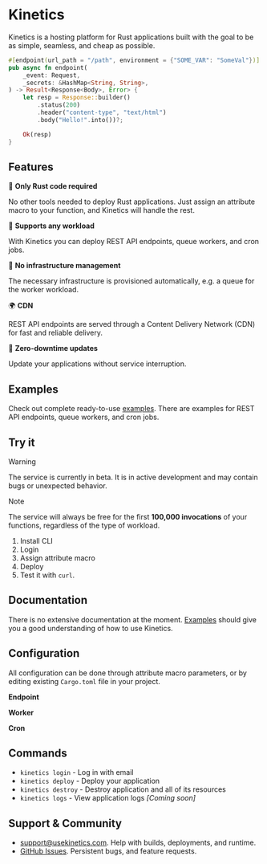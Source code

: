 # Kinetics
Kinetics is a hosting platform for Rust applications built with the goal to be as simple, seamless, and cheap as possible.

```rust
#[endpoint(url_path = "/path", environment = {"SOME_VAR": "SomeVal"})]
pub async fn endpoint(
    _event: Request,
    _secrets: &HashMap<String, String>,
) -> Result<Response<Body>, Error> {
    let resp = Response::builder()
        .status(200)
        .header("content-type", "text/html")
        .body("Hello!".into())?;

    Ok(resp)
}
```

## Features

🦀 **Only Rust code required**

No other tools needed to deploy Rust applications. Just assign an attribute macro to your function, and Kinetics will handle the rest.

🚀 **Supports any workload**

With Kinetics you can deploy REST API endpoints, queue workers, and cron jobs.

🤖 **No infrastructure management**

The necessary infrastructure is provisioned automatically, e.g. a queue for the worker workload.

🌍 **CDN**

REST API endpoints are served through a Content Delivery Network (CDN) for fast and reliable delivery.

🔄 **Zero-downtime updates**

Update your applications without service interruption.

## Examples

Check out complete ready-to-use [examples](https://github.com/kinetics-dev/examples). There are examples for REST API endpoints, queue workers, and cron jobs.

## Try it

> [!WARNING]
> The service is currently in beta. It is in active development and may contain bugs or unexpected behavior.

> [!NOTE]
> The service will always be free for the first **100,000 invocations** of your functions, regardless of the type of workload.

1. Install CLI
2. Login
3. Assign attribute macro
4. Deploy
5. Test it with `curl`.

## Documentation

There is no extensive documentation at the moment. [Examples](https://github.com/kinetics-dev/examples) should give you a good understanding of how to use Kinetics.

## Configuration

All configuration can be done through attribute macro parameters, or by editing existing `Cargo.toml` file in your project.

**Endpoint**

**Worker**

**Cron**

## Commands

- `kinetics login` - Log in with email
- `kinetics deploy` - Deploy your application
- `kinetics destroy` - Destroy application and all of its resources
- `kinetics logs` - View application logs *[Coming soon]*

## Support & Community

- support@usekinetics.com. Help with builds, deployments, and runtime.
- [GitHub Issues](https://github.com/usekinetics/kinetics/issues). Persistent bugs, and feature requests.
